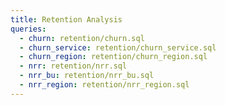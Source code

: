 ```yaml
---
title: Retention Analysis
queries:
  - churn: retention/churn.sql
  - churn_service: retention/churn_service.sql
  - churn_region: retention/churn_region.sql
  - nrr: retention/nrr.sql
  - nrr_bu: retention/nrr_bu.sql
  - nrr_region: retention/nrr_region.sql
---
```

